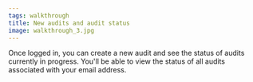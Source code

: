 ```yaml
---
tags: walkthrough
title: New audits and audit status
image: walkthrough_3.jpg
---
```


Once logged in, you can create a new audit and see the status of audits currently in progress. You'll be able to view the status of all audits associated with your email address.
